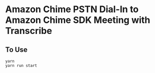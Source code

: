 # Amazon Chime PSTN Dial-In to Amazon Chime SDK Meeting with Transcribe

## To Use

```
yarn
yarn run start
```
